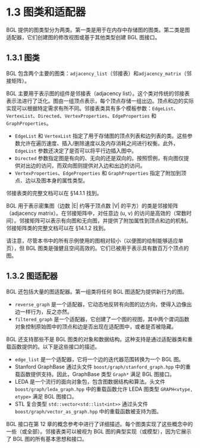 # 1.3 图类和适配器

BGL 提供的图类型分为两类。第一类是用于在内存中存储图的图类。第二类是图适配器，它们创建图的修改视图或基于其他类型创建 BGL 图接口。

## 1.3.1 图类

BGL 包含两个主要的图类：`adjacency_list`（邻接表）和`adjacency_matrix`（邻接矩阵）。

BGL 主要用于表示图的组件是邻接表（adjacency list）。这个类对传统的邻接表表示法进行了泛化。图由一组顶点表示，每个顶点存储一组出边。顶点和边的实际实现可以根据特定需求有所不同。邻接表类具有多个模板参数：`EdgeList`、`VertexList`、`Directed`、`VertexProperties`、`EdgeProperties` 和 `GraphProperties`。

- `EdgeList` 和 `VertexList` 指定了用于存储图的顶点列表和边列表的类。这些参数允许在遍历速度、插入/删除速度以及内存消耗之间进行权衡。此外，`EdgeList` 参数还决定了是否可以将平行边插入图中。
- `Directed` 参数指定图是有向的、无向的还是双向的。按照惯例，有向图仅提供对出边的访问，而双向图则提供对入边和出边的访问。
- `VertexProperties`、`EdgeProperties` 和 `GraphProperties` 指定了附加到顶点、边以及图本身的属性类型。

邻接表类的完整文档可以在 §14.1.1 找到。

BGL 用于表示密集图（边数 |E| 约等于顶点数 |V| 的平方）的类是邻接矩阵（adjacency matrix）。在邻接矩阵中，对任意边 (u, v) 的访问是高效的（常数时间）。邻接矩阵可以表示有向图和无向图，并提供了附加属性到顶点和边的机制。邻接矩阵类的完整文档可以在 §14.1.2 找到。

请注意，尽管本书中的所有示例使用的图相对较小（以便图的绘制能够适应单页），但 BGL 图类是强健且空间高效的。它们已被用于表示具有数百万个顶点的图。

## 1.3.2 图适配器
BGL 还包括大量的图适配器。第一组类将任何 BGL 图适配为提供新行为的图。

- `reverse_graph` 是一个适配器，它动态地反转有向图的边方向，使得入边像出边一样行为，反之亦然。
- `filtered_graph` 是一个适配器，它创建了一个图的视图，其中两个谓词函数对象控制原始图中的顶点和边是否出现在适配图中，或者是否被隐藏。

BGL 还支持那些不是 BGL 图类的对象和数据结构。这种支持是通过适配器类和重载函数提供的。以下是这些接口的描述。

- `edge_list` 是一个适配器，它将一个边的迭代器范围转换为一个 BGL 图。
- Stanford GraphBase 通过头文件 `boost/graph/stanford_graph.hpp` 中的重载函数提供支持。因此，GraphBase 类型 `Graph*` 满足 BGL 图接口。
- LEDA 是一个流行的面向对象包，包含图数据结构和算法。头文件 `boost/graph/leda_graph.hpp` 中的重载函数允许 LEDA 图类型 `GRAPH<vtype, etype>` 满足 BGL 图接口。
- STL 复合类型 `std::vector<std::list<int>>` 通过头文件 `boost/graph/vector_as_graph.hpp` 中的重载函数被支持为图。

BGL 接口在第 12 章的概念参考中进行了详细描述。每个图类实现了这些概念中的一些（或全部）。邻接表类可以被视为 BGL 图的典型实现（或模型），因为它展示了 BGL 图的所有基本思想和接口。
